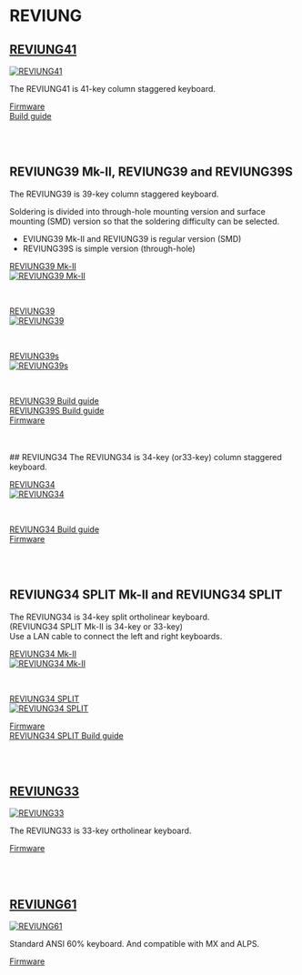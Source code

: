# REVIUNG

## [REVIUNG41](https://github.com/gtips/reviung/tree/master/reviung41)  
[![REVIUNG41](https://github.com/gtips/reviung/blob/master/reviung41/image/REVIUNG41B-1.jpg)](https://github.com/gtips/reviung/tree/master/reviung41)  

The REVIUNG41 is 41-key column staggered keyboard.  

[Firmware](https://github.com/qmk/qmk_firmware/tree/master/keyboards/reviung41)  
[Build guide](https://reviung.com/build-guide/391/)  
  
<br>
<br>
  
## REVIUNG39 Mk-II, REVIUNG39 and REVIUNG39S  
The REVIUNG39 is 39-key column staggered keyboard.

Soldering is divided into through-hole mounting version and surface mounting (SMD) version so that the soldering difficulty can be selected.  

- EVIUNG39 Mk-II and REVIUNG39 is regular version (SMD)  
- REVIUNG39S is simple version (through-hole)  

[REVIUNG39 Mk-II ](https://github.com/gtips/reviung/tree/master/reviung39Mk-II)   
[![REVIUNG39 Mk-II ](https://github.com/gtips/reviung/blob/master/reviung39Mk-II/image/reviung39MkII-01.jpg)](https://github.com/gtips/reviung/tree/master/reviung39Mk-II)  

<br>

[REVIUNG39](https://github.com/gtips/reviung/tree/master/reviung39)  
[![REVIUNG39](https://github.com/gtips/reviung/blob/master/reviung39/image/REVIUNG39-1.jpg)](https://github.com/gtips/reviung/tree/master/reviung39)  

<br>

[REVIUNG39s](https://github.com/gtips/reviung/tree/master/reviung39s)  
[![REVIUNG39s](https://github.com/gtips/reviung/blob/master/reviung39s/image/REVIUNG39s-3.jpg)](https://github.com/gtips/reviung/tree/master/reviung39s)  

<br>

[REVIUNG39 Build guide](https://reviung.com/build-guide/108/)  
[REVIUNG39S Build guide](https://reviung.com/build-guide/112/)  
[Firmware](https://github.com/qmk/qmk_firmware/tree/master/keyboards/reviung39)
  
<br>
<br>
## REVIUNG34  
The REVIUNG34 is 34-key (or33-key) column staggered keyboard.  
  
[REVIUNG34](https://github.com/gtips/reviung/tree/master/reviung34)  
[![REVIUNG34](https://github.com/gtips/reviung/blob/master/reviung34/image/reviung34-01.jpg)](https://github.com/gtips/reviung/tree/master/reviung34)  

<br>

[REVIUNG34 Build guide](https://reviung.com/build-guide/724/)  
[Firmware](https://github.com/qmk/qmk_firmware/tree/master/keyboards/reviung34)
  
<br>
<br>
  
## REVIUNG34 SPLIT Mk-II and REVIUNG34 SPLIT  

The REVIUNG34 is 34-key split ortholinear keyboard.  
(REVIUNG34 SPLIT Mk-II is 34-key or 33-key)  
Use a LAN cable to connect the left and right keyboards.  
  
[REVIUNG34 Mk-II](https://github.com/gtips/reviung/tree/master/reviung34split_Mk-II)  
[![REVIUNG34 Mk-II](https://github.com/gtips/reviung/blob/master/reviung34split_Mk-II/image/reviung34mkII-02.jpg)](https://github.com/gtips/reviung/tree/master/reviung34Mk-II)  
  
<br>
  
[REVIUNG34 SPLIT](https://github.com/gtips/reviung/tree/master/reviung34split)  
[![REVIUNG34 SPLIT](https://github.com/gtips/reviung/blob/master/reviung34split/image/REVIUNG34-1.jpg)](https://github.com/gtips/reviung/tree/master/reviung34split)  
  
[Firmware](https://github.com/qmk/qmk_firmware/tree/master/keyboards/reviung34)  
[REVIUNG34 SPLIT Build guide](https://reviung.com/build-guide/278/)  

<br>
<br>

## [REVIUNG33](https://github.com/gtips/reviung/tree/master/reviung33)  
[![REVIUNG33](https://github.com/gtips/reviung/blob/master/reviung33/image/reviung33-01.jpg)](https://github.com/gtips/reviung/tree/master/reviung33)  

The REVIUNG33 is 33-key ortholinear keyboard.  

[Firmware](https://github.com/qmk/qmk_firmware/tree/master/keyboards/reviung33)  

<br>
<br>

## [REVIUNG61](https://github.com/gtips/reviung/tree/master/reviung61)  
[![REVIUNG61](https://github.com/gtips/reviung/blob/master/reviung61/image/reviung61-pcb.jpg)](https://github.com/gtips/reviung/tree/master/reviung61)  

Standard ANSI 60% keyboard. And compatible with MX and ALPS.  

[Firmware](https://github.com/qmk/qmk_firmware/tree/master/keyboards/reviung61)  

<br>
<br>

